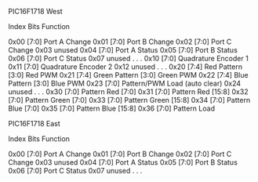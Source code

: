 
PIC16F1718 West

Index   Bits    Function

0x00    [7:0]   Port A Change
0x01    [7:0]   Port B Change
0x02    [7:0]   Port C Change
0x03            unused
0x04    [7:0]   Port A Status
0x05    [7:0]   Port B Status
0x06    [7:0]   Port C Status
0x07            unused
.
.
.
0x10    [7:0]   Quadrature Encoder 1
0x11    [7:0]   Quadrature Encoder 2
0x12            unused
.
.
.
0x20    [7:4]   Red Pattern
        [3:0]   Red PWM
0x21    [7:4]   Green Pattern
        [3:0]   Green PWM
0x22    [7:4]   Blue Pattern
        [3:0]   Blue PWM
0x23    [7:0]   Pattern/PWM Load (auto clear)
0x24            unused
.
.
.
0x30    [7:0]   Pattern Red [7:0]
0x31    [7:0]   Pattern Red [15:8]
0x32    [7:0]   Pattern Green [7:0]
0x33    [7:0]   Pattern Green [15:8]
0x34    [7:0]   Pattern Blue [7:0]
0x35    [7:0]   Pattern Blue [15:8]
0x36    [7:0]   Pattern Load



PIC16F1718 East

Index   Bits    Function

0x00    [7:0]   Port A Change
0x01    [7:0]   Port B Change
0x02    [7:0]   Port C Change
0x03            unused
0x04    [7:0]   Port A Status
0x05    [7:0]   Port B Status
0x06    [7:0]   Port C Status
0x07            unused
.
.
.